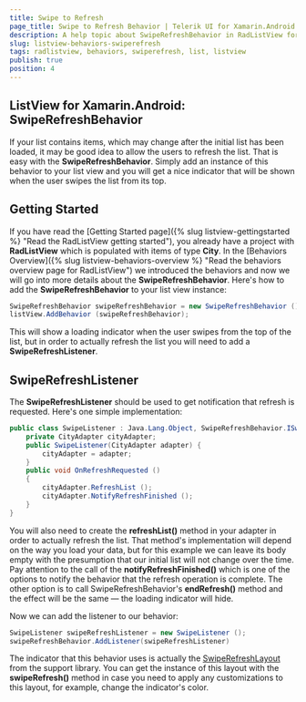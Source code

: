 ```yaml
---
title: Swipe to Refresh
page_title: Swipe to Refresh Behavior | Telerik UI for Xamarin.Android Documentation
description: A help topic about SwipeRefreshBehavior in RadListView for Android.
slug: listview-behaviors-swiperefresh
tags: radlistview, behaviors, swiperefresh, list, listview
publish: true
position: 4
---
```


## ListView for Xamarin.Android: SwipeRefreshBehavior

If your list contains items, which may change after the initial list has been loaded, it may be good idea to allow the users to refresh the list. That is easy with the **SwipeRefreshBehavior**. 
Simply add an instance of this behavior
to your list view and you will get a nice indicator that will be shown when the user swipes the list from its top.

## Getting Started

If you have read the [Getting Started page]({% slug listview-gettingstarted %} "Read the RadListView getting started"), you already have a project with **RadListView** which is populated with items of type **City**. In 
the [Behaviors Overview]({% slug listview-behaviors-overview %} "Read the behaviors overview page for RadListView") we introduced the behaviors and now we will go into more details about the **SwipeRefreshBehavior**.
Here's how to add the **SwipeRefreshBehavior** to your list view instance:


```C#
SwipeRefreshBehavior swipeRefreshBehavior = new SwipeRefreshBehavior ();
listView.AddBehavior (swipeRefreshBehavior);
```

This will show a loading indicator when the user swipes from the top of the list, but in order to actually refresh the list you will need to add a **SwipeRefreshListener**.

## SwipeRefreshListener

The **SwipeRefreshListener** should be used to get notification that refresh is requested. Here's one simple implementation:


```C#
public class SwipeListener : Java.Lang.Object, SwipeRefreshBehavior.ISwipeRefreshListener {
	private CityAdapter cityAdapter;
	public SwipeListener(CityAdapter adapter) {
		cityAdapter = adapter;
	}
	public void OnRefreshRequested ()
	{
		cityAdapter.RefreshList ();
		cityAdapter.NotifyRefreshFinished ();
	}
}
```

You will also need to create the **refreshList()** method in your adapter in order to actually refresh the list. That method's implementation will depend on the way you load your data, 
but for this example we can leave its body empty with the presumption that our initial list will not change over the time. 
Pay attention to the call of the **notifyRefreshFinished()** which is one of the options to notify the behavior that the refresh operation is complete. The other option is
to call SwipeRefreshBehavior's **endRefresh()** method and the effect will be the same &mdash; the loading indicator will hide. 

Now we can add the listener to our behavior:


```C#
SwipeListener swipeRefreshListener = new SwipeListener ();
swipeRefreshBehavior.AddListener(swipeRefreshListener)
```

The indicator that this behavior uses is actually the 
<a href="https://developer.android.com/reference/android/support/v4/widget/SwipeRefreshLayout.html" target="_blank">SwipeRefreshLayout</a> from the support library. You can get the instance of this layout with
the **swipeRefresh()** method in case you need to apply any customizations to this layout, for example, change the indicator's color.